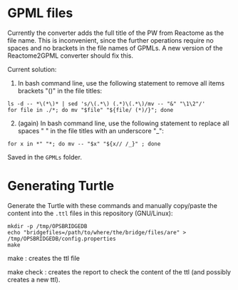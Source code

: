 
# GPML files

Currently the converter adds the full title of the PW from Reactome as the file name. This is inconvenient, since the further operations require no spaces and no brackets in the file names of GPMLs. A new version of the Reactome2GPML converter should fix this.

Current solution:
1. In bash command line, use the following statement to remove all items brackets "()" in the file titles:
```
ls -d -- *\(*\)* | sed 's/\(.*\) (.*)\(.*\)/mv -- "&" "\1\2"/'
for file in ./*; do mv "$file" "${file/ (*)/}"; done
```
2. (again) In bash command line, use the following statement to replace all spaces " " in the file titles with an underscore "_":
```
for x in *" "*; do mv -- "$x" "${x// /_}" ; done
```

Saved in the `GPMLs` folder.

# Generating Turtle

Generate the Turtle with these commands and manually copy/paste the content
into the `.ttl` files in this repository (GNU/Linux):

```shell
mkdir -p /tmp/OPSBRIDGEDB
echo "bridgefiles=/path/to/where/the/bridge/files/are" > /tmp/OPSBRIDGEDB/config.properties
make
```
make : creates the ttl file

make check : creates the report to check the content of the ttl (and possibly creates a new ttl).
